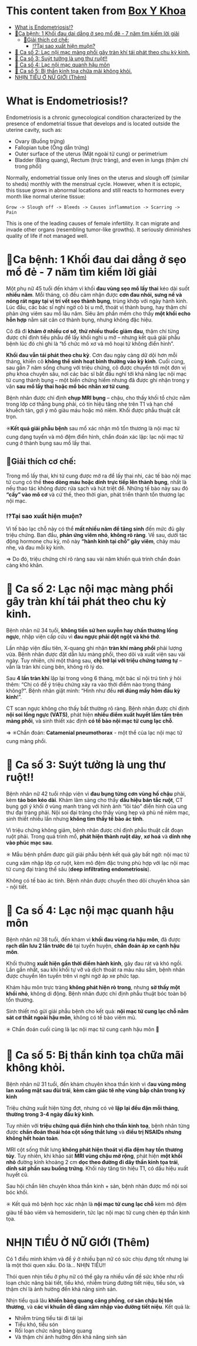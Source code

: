 <!-- omit in toc -->
# This content taken from [Box Y Khoa](https://www.facebook.com/BOXYkhoa)
- [What is Endometriosis⁉️](#what-is-endometriosis️)
- [📕Ca bệnh: 1 Khối đau dai dẳng ở sẹo mổ đẻ - 7 năm tìm kiếm lời giải](#ca-bệnh-1-khối-đau-dai-dẳng-ở-sẹo-mổ-đẻ---7-năm-tìm-kiếm-lời-giải)
  - [📝Giải thích cơ chế:](#giải-thích-cơ-chế)
    - [⁉️Tại sao xuất hiện muộn?](#️tại-sao-xuất-hiện-muộn)
- [📕 Ca số 2: Lạc nội mạc màng phổi gây tràn khí tái phát theo chu kỳ kinh.](#-ca-số-2-lạc-nội-mạc-màng-phổi-gây-tràn-khí-tái-phát-theo-chu-kỳ-kinh)
- [📕 Ca số 3: Suýt tưởng là ung thư ruột‼️](#-ca-số-3-suýt-tưởng-là-ung-thư-ruột️)
- [📕 Ca số 4: Lạc nội mạc quanh hậu môn](#-ca-số-4-lạc-nội-mạc-quanh-hậu-môn)
- [📕 Ca số 5: Bị thần kinh tọa chữa mãi không khỏi.](#-ca-số-5-bị-thần-kinh-tọa-chữa-mãi-không-khỏi)
- [NHỊN TIỂU Ở NỮ GIỚI (Thêm)](#nhịn-tiểu-ở-nữ-giới-thêm)

# What is Endometriosis⁉️
<!--- cSpell:disable --->
<!-- Lạc nội mạc tử cung (Endometriosis) là một bệnh lý phụ khoa mạn tính xảy ra khi mô nội mạc tử cung (lớp niêm mạc lót bên trong buồng tử cung) phát triển ở ngoài tử cung, chẳng hạn như: -->
<!--- cSpell:enable --->

Endometriosis is a chronic gynecological condition characterized by the presence of endometrial tissue that develops and is located outside the uterine cavity, such as:

- Ovary (Buồng trứng)
- Fallopian tube (Ống dẫn trứng)
- Outer surface of the uterus (Mặt ngoài tử cung) or perimetrium
- Bladder (Bàng quang), Rectum (trực tràng), and even in lungs (thậm chí trong phổi)

<!-- Bình thường, mô nội mạc tử cung chỉ tồn tại bên trong lòng tử cung và bong ra theo chu kỳ kinh nguyệt mỗi tháng. Nhưng khi bị lạc, mô này lại mọc ở những nơi không đúng chỗ, và mỗi tháng vẫn phản ứng với hormone như mô tử cung bình thường: Phát triển → bong tróc → chảy máu → viêm → tạo sẹo → dính mô → đau -->

Normally, endometrial tissue only lines on the uterus and slough off (similar to sheds) monthly with the menstrual cycle. However, when it is ectopic, this tissue grows in abnormal locations and still reacts to hormones every month like normal uterine tissue:

```
Grow -> Slough off -> Bleeds -> Causes inflammation -> Scarring -> Pain
```

<!-- Đây là một trong những nguyên nhân hàng đầu gây vô sinh nữ. Có thể di chuyển và xâm lấn các cơ quan khác (như u). Làm giảm chất lượng sống nghiêm trọng nếu không kiểm soát tốt. -->

This is one of the leading causes of female infertility. It can migrate and invade other organs (resembling tumor-like growths). It seriously diminishes quality of life if not managed well.

# 📕Ca bệnh: 1 Khối đau dai dẳng ở sẹo mổ đẻ - 7 năm tìm kiếm lời giải

Một phụ nữ 45 tuổi đến khám vì khối **đau vùng sẹo mổ lấy thai** kéo dài suốt **nhiều năm**. Mỗi tháng, cô đều cảm nhận được **cơn đau nhói, sưng nề và nóng rát ngay tại vị trí vết sẹo thành bụng**, trùng khớp với ngày hành kinh. Lúc đầu, các bác sĩ nghi ngờ cô bị u mỡ, thoát vị thành bụng, hay thậm chí phản ứng viêm sau mổ lâu năm. Siêu âm phần mềm cho thấy **một khối echo hỗn hợp** nằm sát cân cơ thành bụng, nhưng không đặc hiệu.

Cô đã đi **khám ở nhiều cơ sở**, **thử nhiều thuốc giảm đau**, thậm chí từng được chỉ định tiểu phẫu để lấy khối nghi u mỡ – nhưng kết quả giải phẫu bệnh lúc đó chỉ ghi là “tổ chức mô xơ và mô hoại tử không điển hình”.

**Khối đau vẫn tái phát theo chu kỳ**. Cơn đau ngày càng dữ dội hơn mỗi tháng, khiến cô **không thể sinh hoạt bình thường vào kỳ kinh**. Cuối cùng, sau gần 7 năm sống chung với triệu chứng, cô được chuyển tới một đơn vị phụ khoa chuyên sâu, nơi các bác sĩ bắt đầu nghĩ tới khả năng lạc nội mạc tử cung thành bụng – một biến chứng hiếm nhưng đã được ghi nhận trong y văn **sau mổ lấy thai hoặc mổ bóc nhân xơ tử cung**.

Bệnh nhân được chỉ định **chụp MRI bụng** – chậu, cho thấy khối tổ chức nằm trong lớp cơ thẳng bụng phải, có tín hiệu tăng nhẹ trên T1 và hạn chế khuếch tán, gợi ý mô giàu máu hoặc mô niêm. Khối được phẫu thuật cắt trọn.

✳️**Kết quả giải phẫu bệnh** sau mổ xác nhận mô tổn thương là nội mạc tử cung dạng tuyến và mô đệm điển hình, chẩn đoán xác lập: lạc nội mạc tử cung ở thành bụng sau mổ lấy thai.

## 📝Giải thích cơ chế:
Trong mổ lấy thai, khi tử cung được mở ra để lấy thai nhi, các tế bào nội mạc tử cung có thể **theo dòng máu hoặc dính trực tiếp lên thành bụng**, nhất là nếu thao tác không được rửa sạch và hút triệt để. Những tế bào này sau đó **“cấy” vào mô cơ** và cứ thế, theo thời gian, phát triển thành tổn thương lạc nội mạc.

### ⁉️Tại sao xuất hiện muộn?

Vì tế bào lạc chỗ này có thể **mất nhiều năm để tăng sinh** đến mức đủ gây triệu chứng. Ban đầu, **phản ứng viêm nhỏ**, **không rõ ràng**. Về sau, dưới tác động hormone chu kỳ, mô này **“hành kinh tại chỗ” gây viêm**, chảy máu nhẹ, và đau mỗi kỳ kinh.

$\Rightarrow$ Do đó, triệu chứng chỉ rõ ràng sau vài năm khiến quá trình chẩn đoán càng khó khăn.

# 📕 Ca số 2: Lạc nội mạc màng phổi gây tràn khí tái phát theo chu kỳ kinh.

Bệnh nhân nữ 34 tuổi, **không tiền sử hen suyễn hay chấn thương lồng ngực**, nhập viện cấp cứu vì **đau ngực phải đột ngột và khó thở**.

Lần nhập viện đầu tiên, X-quang ghi nhận **tràn khí màng phổi** phải lượng vừa. Bệnh nhân được đặt dẫn lưu màng phổi, theo dõi và xuất viện sau vài ngày. Tuy nhiên, chỉ một tháng sau, **chị trở lại với triệu chứng tương tự** – vẫn là tràn khí cùng bên, không rõ lý do.

Sau **4 lần tràn khí** lặp lại trong vòng 6 tháng, một bác sĩ nội trú tinh ý hỏi thêm: “Chị có để ý triệu chứng xảy ra vào thời điểm nào trong tháng không?”.
Bệnh nhân giật mình: “Hình như đều **rơi đúng mấy hôm đầu kỳ kinh**!”.

CT scan ngực không cho thấy bất thường rõ ràng. Bệnh nhân được chỉ định **nội soi lồng ngực (VATS)**, phát hiện **nhiều điểm xuất huyết lấm tấm trên màng phổi**, và sinh thiết xác định **có tế bào nội mạc tử cung lạc chỗ**.

$\Rightarrow$ ✳️Chẩn đoán: **Catamenial pneumothorax** - một thể của lạc nội mạc tử cung màng phổi.

# 📕 Ca số 3: Suýt tưởng là ung thư ruột‼️
Bệnh nhân nữ 42 tuổi nhập viện vì **đau bụng từng cơn vùng hố chậu** phải, kèm **táo bón kéo dài**.
Khám lâm sàng cho thấy **dấu hiệu bán tắc ruột**, CT bụng gợi ý khối ở vùng manh tràng với hình ảnh “lõi táo” điển hình của ung thư đại tràng phải.
Nội soi đại tràng cho thấy vùng hẹp và phù nề niêm mạc, sinh thiết nhiều lần nhưng **không tìm thấy tế bào ác tính**.

Vì triệu chứng không giảm, bệnh nhân được chỉ định phẫu thuật cắt đoạn ruột phải. Trong quá trình mổ, **phát hiện thành ruột dày**, **xơ hoá** và **dính nhẹ vào phúc mạc sau**.

✳️ Mẫu bệnh phẩm được gửi giải phẫu bệnh kết quả gây bất ngờ: nội mạc tử cung xâm nhập lớp cơ ruột, kèm mô đệm đặc trưng phù hợp với lạc nội mạc tử cung đại tràng thể sâu (**deep infiltrating endometriosis**).

Không có tế bào ác tính. Bệnh nhân được chuyển theo dõi chuyên khoa sản - nội tiết.

# 📕 Ca số 4: Lạc nội mạc quanh hậu môn
Bệnh nhân nữ 38 tuổi, đến khám vì **khối đau vùng rìa hậu môn**, đã được **rạch dẫn lưu 2 lần trước đó** tại tuyến huyện, **chẩn đoán áp xe cạnh hậu môn**.

Khối thường **xuất hiện gần thời điểm hành kinh**, gây đau rát và khó ngồi. Lần gần nhất, sau khi khối tự vỡ và dịch thoát ra màu nâu sẫm, bệnh nhân được chuyển lên tuyến trên vì nghi ngờ áp xe phức tạp.

Khám hậu môn trực tràng **không phát hiện rò trong**, nhưng **sờ thấy một khối nhỏ**, không di động. Bệnh nhân được chỉ định phẫu thuật bóc toàn bộ tổn thương.

Sinh thiết mô gửi giải phẫu bệnh cho kết quả: **nội mạc tử cung lạc chỗ nằm sát cơ thắt ngoài hậu môn**, không có tế bào viêm mủ.

✳️ Chẩn đoán cuối cùng là lạc nội mạc tử cung cạnh hậu môn 🙂

# 📕 Ca số 5: Bị thần kinh tọa chữa mãi không khỏi.
Bệnh nhân nữ 31 tuổi, đến khám chuyên khoa thần kinh vì đ**au vùng mông lan xuống mặt sau đùi trái**, **kèm cảm giác tê nhẹ vùng bắp chân trong kỳ kinh**

Triệu chứng xuất hiện từng đợt, nhưng có vẻ **lặp lại đều đặn mỗi tháng**, **thường trong 3-4 ngày đầu kỳ kinh**.

Tuy nhiên với **triệu chứng quá điển hình cho thần kinh toạ**, bệnh nhân từng được **chẩn đoán thoái hóa cột sống thắt lưng** và **điều trị NSAIDs nhưng không hết hoàn toàn**.

MRI cột sống thắt lưng **không phát hiện thoát vị đĩa đệm hay tổn thương tủy**. Tuy nhiên, khi khảo sát **MRI vùng chậu mở rộng**, phát hiện **một khối nhỏ** đường kính khoảng 2 cm **dọc theo đường đi dây thần kinh tọa trái**, **dính sát phần sau buồng trứng**. Khối này tăng tín hiệu T1, có dấu hiệu xuất huyết cũ.

Sau hội chẩn liên chuyên khoa thần kinh + sản, bệnh nhân được mổ nội soi bóc khối.

✳️ Kết quả mô bệnh học xác nhận là **nội mạc tử cung lạc chỗ** kèm mô đệm giàu tế bào viêm và hemosiderin, tức lạc nội mạc tử cung chèn ép thần kinh tọa.

#  NHỊN TIỂU Ở NỮ GIỚI (Thêm)
Có 1 điều mình khám và để ý ở nhiều bạn nữ có sức chịu đựng tốt nhưng lại là một thói quen xấu. Đó là… NHỊN TIỂU‼️

Thói quen nhịn tiểu ở phụ nữ có thể gây ra nhiều vấn đề sức khỏe như rối loạn chức năng bài tiết, tiểu khó, nhiễm trùng đường tiết niệu, tiểu són, và thậm chí là ảnh hưởng đến khả năng sinh sản.

Nhịn tiểu quá lâu **khiến bàng quang căng phồng**, **cơ sàn chậu bị tổn thương**, và **các vi khuẩn dễ dàng xâm nhập vào đường tiết niệu**. Kết quả là:
- Nhiễm trùng tiểu tái đi tái lại
- Tiểu khó, tiểu són
- Rối loạn chức năng bàng quang
- Và thậm chí ảnh hưởng đến khả năng sinh sản